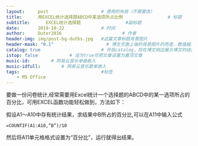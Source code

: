 ```yaml
---
layout:     post   				    # 使用的布局（不需要改）
title:      用EXCEL统计选择题ABCD中某选项所占比例 				# 标题 
subtitle:      EXCEL统计选择题                 #副标题
date:       2019-10-22				# 时间
author:     Duter2016 						# 作者
header-img: img/post-bg-dutbs.jpg 	#这篇文章标题背景图片
header-mask: "0.1"                    # 博文页面上端的背景图片的亮度，数值越大越黑暗
catalog: true 						# 开启catalog，将在博文侧边展示博文的结构
istop: false            # 设为true可把文章设置为置顶文章
music-id:        # 网易云音乐单曲嵌入
music-idfull:        # 网易云音乐歌单嵌入
tags:								#标签
    - MS Office
---
```


要做一份问卷统计,经常需要用Excel统计一个选择题的ABCD中的某一选项所占的百分比，可用EXCEL函数功能轻松做到，方法如下：  

假设A1～A10中存有统计结果，求结果中B所占的百分比,可以在A11中输入公式  

```
=COUNTIF(A1:A10,”B”)/10
```

然后将A11单元格格式设置为“百分比”，运行就得出结果。
